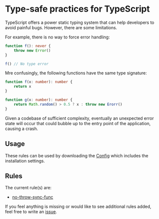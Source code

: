 # Type-safe practices for TypeScript

TypeScript offers a power static typing system that can help developers to avoid painful bugs. However, there are some limitations.

For example, there is no way to force error handling:

```ts
function f(): never {
    throw new Error()
}

f() // No type error
```

Mre confusingly, the following functions have the same type signature:

```ts
function f(x: number): number {
    return x
}

function g(x: number): number {
    return Math.random() > 0.5 ? x : throw new Erorr()
}
```

Given a codebase of sufficient complexity, eventually an unexpected error state will occur that could bubble up to the entry point of the application, causing a crash.

## Usage

These rules can be used by downloading the [Config](https://github.com/LewisArdern/eslint-config-angular-security) which includes the installation settings.

## Rules

The current rule(s) are:

* [no-throw-sync-func](./docs/rules/no-throw-sync-func.md)

If you feel anything is missing or would like to see additional rules added, feel free to write an [issue](https://github.com/liangyuanruo/eslint-plugin-typesafe/issues).
